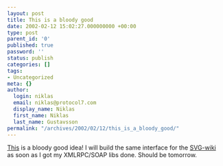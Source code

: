 ```yaml
---
layout: post
title: This is a bloody good
date: 2002-02-12 15:02:27.000000000 +00:00
type: post
parent_id: '0'
published: true
password: ''
status: publish
categories: []
tags:
- Uncategorized
meta: {}
author:
  login: niklas
  email: niklas@protocol7.com
  display_name: Niklas
  first_name: Niklas
  last_name: Gustavsson
permalink: "/archives/2002/02/12/this_is_a_bloody_good/"
---
```

[This](http://www.ecyrd.com/JSPWiki/Wiki.jsp?page=WikiRPCInterface) is a bloody good idea! I will build the same interface for the [SVG-wiki](http://www.protocol7.com/svg-wiki) as soon as I got my XMLRPC/SOAP libs done. Should be tomorrow.

